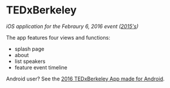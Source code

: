 # TEDxBerkeley
*iOS application for the Febraury 6, 2016 event ([2015's](https://github.com/alvinwan/TEDxBerkeley))*

The app features four views and functions:
- splash page
- about
- list speakers
- feature event timeline

Android user? See the [2016 TEDxBerkeley App made for Android](https://github.com/TEDxBerkeley/TEDxBerkeleyApp).
